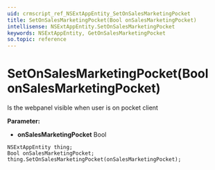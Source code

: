 ```yaml
---
uid: crmscript_ref_NSExtAppEntity_SetOnSalesMarketingPocket
title: SetOnSalesMarketingPocket(Bool onSalesMarketingPocket)
intellisense: NSExtAppEntity.SetOnSalesMarketingPocket
keywords: NSExtAppEntity, GetOnSalesMarketingPocket
so.topic: reference
---
```


# SetOnSalesMarketingPocket(Bool onSalesMarketingPocket)

Is the webpanel visible when user is on pocket client

**Parameter:** 
 - **onSalesMarketingPocket** Bool

```crmscript
NSExtAppEntity thing;
Bool onSalesMarketingPocket;
thing.SetOnSalesMarketingPocket(onSalesMarketingPocket);
```

